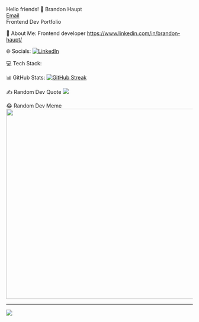 Hello friends! 👋
Brandon Haupt</br>
[Email](mailto:haupt.brandon@gmail.com?subjet=hi% "Hello!")</br>
Frontend Dev Portfolio </br>

💫 About Me:
Frontend developer
https://www.linkedin.com/in/brandon-haupt/

🌐 Socials:
[![LinkedIn](https://img.shields.io/badge/LinkedIn-%230077B5.svg?logo=linkedin&logoColor=white)](https://www.linkedin.com/in/brandon-haupt/)

💻 Tech Stack:

📊 GitHub Stats:
[![GitHub Streak](https://streak-stats.demolab.com?user=BrandonLHaupt&theme=dark&hide_border=true)](https://git.io/streak-stats)

✍️ Random Dev Quote
![](https://quotes-github-readme.vercel.app/api?type=horizontal&theme=radical)

😂 Random Dev Meme<br/>
<img src="https://random-memer.herokuapp.com/" width="512px"/>

---
![](https://visitcount.itsvg.in/api?id=BrandonHaupt&icon=0&color=6)

<!-- Proudly created with GPRM ( https://gprm.itsvg.in/ ) -->
